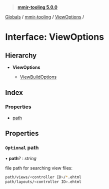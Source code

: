 > **[mmir-tooling 5.0.0](../README.md)**

[Globals](../README.md) / [mmir-tooling](../modules/mmir_tooling.md) / [ViewOptions](mmir_tooling.viewoptions.md) /

# Interface: ViewOptions

## Hierarchy

* **ViewOptions**

  * [ViewBuildOptions](mmir_tooling.viewbuildoptions.md)

## Index

### Properties

* [path](mmir_tooling.viewoptions.md#optional-path)

## Properties

### `Optional` path

• **path**? : *string*

file path for searching view files:
```bash
path/views/<controller ID>/*.ehtml
path/layouts/<controller ID>.ehtml
```